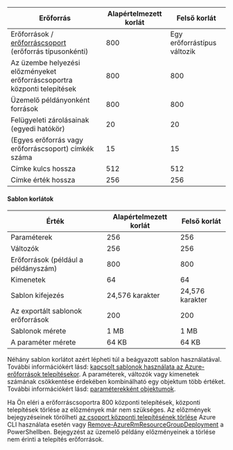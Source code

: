 | Erőforrás | Alapértelmezett korlát | Felső korlát |
| --- | --- | --- |
| Erőforrások / [erőforráscsoport](../articles/azure-resource-manager/resource-group-overview.md#resource-groups) (erőforrás típusonkénti) |800 |Egy erőforrástípus változik |
| Az üzembe helyezési előzményeket erőforráscsoportra központi telepítések |800 |800 |
| Üzemelő példányonként források |800 |800 |
| Felügyeleti zárolásainak (egyedi hatókör) |20 |20 |
| (Egyes erőforrás vagy erőforráscsoport) címkék száma |15 |15 |
| Címke kulcs hossza |512 |512 |
| Címke érték hossza |256 |256 |


#### <a name="template-limits"></a>Sablon korlátok

| Érték | Alapértelmezett korlát | Felső korlát |
| --- | --- | --- |
| Paraméterek |256 |256 |
| Változók |256 |256 |
| Erőforrások (például a példányszám) |800 |800 |
| Kimenetek |64 |64 |
| Sablon kifejezés |24,576 karakter |24,576 karakter |
| Az exportált sablonok erőforrások |200 |200 | 
| Sablonok mérete |1 MB |1 MB |
| A paraméter mérete |64 KB |64 KB |

Néhány sablon korlátot azért lépheti túl a beágyazott sablon használatával. További információkért lásd: [kapcsolt sablonok használata az Azure-erőforrások telepítésekor](../articles/azure-resource-manager/resource-group-linked-templates.md). A paraméterek, változók vagy kimenetek számának csökkentése érdekében kombinálható egy objektum több értéket. További információkért lásd: [paraméterekként objektumok](../articles/azure-resource-manager/resource-manager-objects-as-parameters.md).

Ha Ön eléri a erőforráscsoportra 800 központi telepítések, központi telepítések törlése az előzmények már nem szükséges. Az előzmények bejegyzéseinek törölheti [az csoport központi telepítésének törlése](/cli/azure/group/deployment#az_group_deployment_delete) Azure CLI használata esetén vagy [Remove-AzureRmResourceGroupDeployment](/powershell/module/azurerm.resources/remove-azurermresourcegroupdeployment) a PowerShellben. Bejegyzést az üzemelő példány előzményeinek a törlése nem érinti a telepítés erőforrások. 